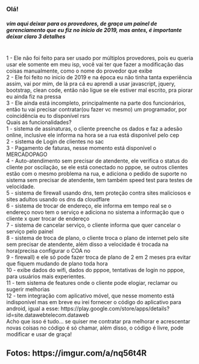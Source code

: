 <h3>Olá!</3>
<h5>vim aqui deixar para os provedores, de graça um painel de gerenciamento que eu fiz no inicio de 2019, mas antes, é importante deixar claro 3 detalhes</h5>
<br>1 - Ele não foi feito para ser usado por múltiplos provedores, pois eu queria usar ele somente em meu isp, você vai ter que fazer a modificação das coisas manualmente, como o nome do provedor que exibe
<br>2 - Ele foi feito no inicio de 2019 e na época eu não tinha tanta experiência assim, vai por mim, de lá pra cá eu aprendi a usar javascript, jquery, bootstrap, clean code, então não ligue se ele estiver mal escrito, pra piorar eu ainda fiz na pressa
<br>3 - Ele ainda está incompleto, principalmente na parte dos funcionários, então tu vai precisar contratar(ou fazer vc mesmo) um programador, por coincidência eu to disponível rsrs
<br>Quais as funcionalidades?
<br>1 - sistema de assinaturas, o cliente preenche os dados e faz a adesão online, inclusive ele informa na hora se a rua está disponível pelo cep
<br> 2 - sistema de Login de clientes no sac
<br> 3 - Pagamento de faturas, nesse momento está disponível o MERCADOPAGO
<br> 4 - Auto-atendimento sem precisar de atendente, ele verifica o status do cliente por oscilação, se ele está conectado no pppoe, se outros clientes estão com o mesmo problema na rua, e adiciona o pedido de suporte no sistema sem precisar de atendente, tem também speed test para testes de velocidade.
<br> 5 - sistema de firewall usando dns, tem proteção contra sites maliciosos e sites adultos usando os dns da cloudflare
<br> 6 - sistema de trocar de endereço, ele informa em tempo real se o endereço novo tem o serviço e adiciona no sistema a informação que o cliente x quer trocar de endereço
<br> 7 - sistema de cancelar serviço, o cliente informa que quer cancelar o serviço pelo painel
<br> 8 - sistema de troca de plano, o cliente troca o plano de internet pelo site sem precisar de atendente, além disso a velocidade é trocada na hora(precisa configurar o COA no <br> 9 - firewall) e ele só pode fazer troca de plano de 2 em 2 meses pra evitar que fiquem mudando de plano toda hora
<br> 10 - exibe dados do wifi, dados do pppoe, tentativas de login no pppoe, para usuários  mais experientes. 
<br> 11 - tem sistema de features onde o cliente pode elogiar, reclamar ou sugerir melhorias
<br> 12 - tem integração com aplicativo móvel, que nesse momento está indisponível mas em breve eu irei fornecer o código do aplicativo para android, igual a esse: https://play.google.com/store/apps/details?id=site.datawebtelecom.dataweb
<br>Acho que isso é tudo... se quiser me contratar pra melhorar e acrescentar novas coisas no código é só chamar, além disso, o código é livre, pode modificar e usar de graça!

<br>
<h2>Fotos: https://imgur.com/a/nq56t4R</h2>

